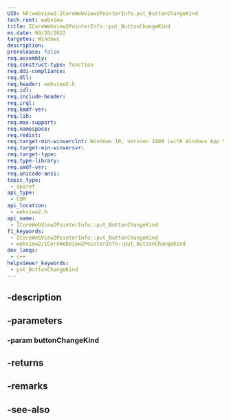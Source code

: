 ```yaml
---
UID: NF:webview2.ICoreWebView2PointerInfo.put_ButtonChangeKind
tech.root: webview
title: ICoreWebView2PointerInfo::put_ButtonChangeKind
ms.date: 09/20/2022
targetos: Windows
description: 
prerelease: false
req.assembly: 
req.construct-type: function
req.ddi-compliance: 
req.dll: 
req.header: webview2.h
req.idl: 
req.include-header: 
req.irql: 
req.kmdf-ver: 
req.lib: 
req.max-support: 
req.namespace: 
req.redist: 
req.target-min-winverclnt: Windows 10, version 1809 (with Windows App SDK 1.1 or later)
req.target-min-winversvr: 
req.target-type: 
req.type-library: 
req.umdf-ver: 
req.unicode-ansi: 
topic_type:
 - apiref
api_type:
 - COM
api_location:
 - webview2.h
api_name:
 - ICoreWebView2PointerInfo::put_ButtonChangeKind
f1_keywords:
 - ICoreWebView2PointerInfo::put_ButtonChangeKind
 - webview2/ICoreWebView2PointerInfo::put_ButtonChangeKind
dev_langs:
 - c++
helpviewer_keywords:
 - put_ButtonChangeKind
---
```


## -description

## -parameters

### -param buttonChangeKind

## -returns

## -remarks

## -see-also

